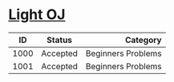 [Light OJ](http://lightoj.com)
==============================

| ID   | Status   | Category |
| ---- |:--------:| --------:|
| 1000 | Accepted | Beginners Problems |
| 1001 | Accepted | Beginners Problems |
